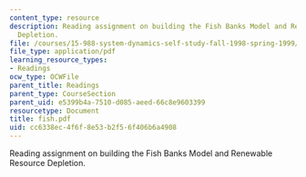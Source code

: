 ```yaml
---
content_type: resource
description: Reading assignment on building the Fish Banks Model and Renewable Resource
  Depletion.
file: /courses/15-988-system-dynamics-self-study-fall-1998-spring-1999/cc6338ec4f6f8e53b2f56f406b6a4908_fish.pdf
file_type: application/pdf
learning_resource_types:
- Readings
ocw_type: OCWFile
parent_title: Readings
parent_type: CourseSection
parent_uid: e5399b4a-7510-d085-aeed-66c8e9603399
resourcetype: Document
title: fish.pdf
uid: cc6338ec-4f6f-8e53-b2f5-6f406b6a4908
---
```

Reading assignment on building the Fish Banks Model and Renewable Resource Depletion.

